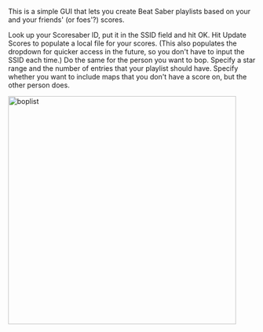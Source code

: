 This is a simple GUI that lets you create Beat Saber playlists based on your and your friends' (or foes'?) scores.

Look up your Scoresaber ID, put it in the SSID field and hit OK.
Hit Update Scores to populate a local file for your scores. (This also populates the dropdown for quicker access in the future, so you don't have to input the SSID each time.)
Do the same for the person you want to bop.
Specify a star range and the number of entries that your playlist should have.
Specify whether you want to include maps that you don't have a score on, but the other person does.

<img width="464" alt="boplist" src="https://github.com/OoDeeR/bs_boplist/assets/23144450/975981b8-7e55-4e12-9bc4-e6885a861baa">
